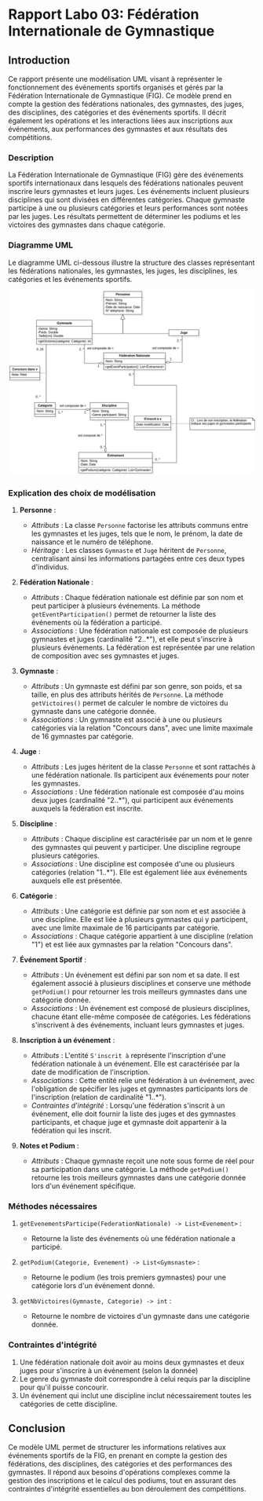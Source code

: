 # Rapport Labo 03: Fédération Internationale de Gymnastique

## Introduction

Ce rapport présente une modélisation UML visant à représenter le fonctionnement des événements sportifs organisés et gérés par la Fédération Internationale de Gymnastique (FIG). Ce modèle prend en compte la gestion des fédérations nationales, des gymnastes, des juges, des disciplines, des catégories et des événements sportifs. Il décrit également les opérations et les interactions liées aux inscriptions aux événements, aux performances des gymnastes et aux résultats des compétitions.

### Description

La Fédération Internationale de Gymnastique (FIG) gère des événements sportifs internationaux dans lesquels des fédérations nationales peuvent inscrire leurs gymnastes et leurs juges. Les événements incluent plusieurs disciplines qui sont divisées en différentes catégories. Chaque gymnaste participe à une ou plusieurs catégories et leurs performances sont notées par les juges. Les résultats permettent de déterminer les podiums et les victoires des gymnastes dans chaque catégorie.

### Diagramme UML

Le diagramme UML ci-dessous illustre la structure des classes représentant les fédérations nationales, les gymnastes, les juges, les disciplines, les catégories et les événements sportifs.

![Diagramme UML Fédération Internationale de Gymnastique](./imgs/Schéma.png)

### Explication des choix de modélisation

1. **Personne** :
   - *Attributs* : La classe `Personne` factorise les attributs communs entre les gymnastes et les juges, tels que le nom, le prénom, la date de naissance et le numéro de téléphone.
   - *Héritage* : Les classes `Gymnaste` et `Juge` héritent de `Personne`, centralisant ainsi les informations partagées entre ces deux types d'individus.

2. **Fédération Nationale** :
   - *Attributs* : Chaque fédération nationale est définie par son nom et peut participer à plusieurs événements. La méthode `getEventParticipation()` permet de retourner la liste des événements où la fédération a participé.
   - *Associations* : Une fédération nationale est composée de plusieurs gymnastes et juges (cardinalité "2..*"), et elle peut s'inscrire à plusieurs événements. La fédération est représentée par une relation de composition avec ses gymnastes et juges.

3. **Gymnaste** :
   - *Attributs* : Un gymnaste est défini par son genre, son poids, et sa taille, en plus des attributs hérités de `Personne`. La méthode `getVictoires()` permet de calculer le nombre de victoires du gymnaste dans une catégorie donnée.
   - *Associations* : Un gymnaste est associé à une ou plusieurs catégories via la relation "Concours dans", avec une limite maximale de 16 gymnastes par catégorie.

4. **Juge** :
   - *Attributs* : Les juges héritent de la classe `Personne` et sont rattachés à une fédération nationale. Ils participent aux événements pour noter les gymnastes.
   - *Associations* : Une fédération nationale est composée d'au moins deux juges (cardinalité "2..*"), qui participent aux événements auxquels la fédération est inscrite.

5. **Discipline** :
   - *Attributs* : Chaque discipline est caractérisée par un nom et le genre des gymnastes qui peuvent y participer. Une discipline regroupe plusieurs catégories.
   - *Associations* : Une discipline est composée d'une ou plusieurs catégories (relation "1..*"). Elle est également liée aux événements auxquels elle est présentée.

6. **Catégorie** :
   - *Attributs* : Une catégorie est définie par son nom et est associée à une discipline. Elle est liée à plusieurs gymnastes qui y participent, avec une limite maximale de 16 participants par catégorie.
   - *Associations* : Chaque catégorie appartient à une discipline (relation "1") et est liée aux gymnastes par la relation "Concours dans".

7. **Événement Sportif** :
   - *Attributs* : Un événement est défini par son nom et sa date. Il est également associé à plusieurs disciplines et conserve une méthode `getPodium()` pour retourner les trois meilleurs gymnastes dans une catégorie donnée.
   - *Associations* : Un événement est composé de plusieurs disciplines, chacune étant elle-même composée de catégories. Les fédérations s'inscrivent à des événements, incluant leurs gymnastes et juges.

8. **Inscription à un événement** :
   - *Attributs* : L'entité `S'inscrit à` représente l'inscription d'une fédération nationale à un événement. Elle est caractérisée par la date de modification de l'inscription.
   - *Associations* : Cette entité relie une fédération à un événement, avec l'obligation de spécifier les juges et gymnastes participants lors de l'inscription (relation de cardinalité "1..*").
   - *Contraintes d'intégrité* : Lorsqu'une fédération s'inscrit à un événement, elle doit fournir la liste des juges et des gymnastes participants, et chaque juge et gymnaste doit appartenir à la fédération qui les inscrit.

9. **Notes et Podium** :
   - *Attributs* : Chaque gymnaste reçoit une note sous forme de réel pour sa participation dans une catégorie. La méthode `getPodium()` retourne les trois meilleurs gymnastes dans une catégorie donnée lors d'un événement spécifique.



### Méthodes nécessaires

1. `getEvenementsParticipe(FederationNationale) -> List<Evenement>` :
   - Retourne la liste des événements où une fédération nationale a participé.

2. `getPodium(Categorie, Evenement) -> List<Gymsnaste>` :
   - Retourne le podium (les trois premiers gymnastes) pour une catégorie lors d'un événement donné.

3. `getNbVictoires(Gymnaste, Categorie) -> int` :
   - Retourne le nombre de victoires d'un gymnaste dans une catégorie donnée.

### Contraintes d'intégrité

1. Une fédération nationale doit avoir au moins deux gymnastes et deux juges pour s'inscrire à un événement (selon la donnée)
2. Le genre du gymnaste doit correspondre à celui requis par la discipline pour qu'il puisse concourir.
4. Un événement qui inclut une discipline inclut nécessairement toutes les catégories de cette discipline.

## Conclusion

Ce modèle UML permet de structurer les informations relatives aux événements sportifs de la FIG, en prenant en compte la gestion des fédérations, des disciplines, des catégories et des performances des gymnastes. Il répond aux besoins d'opérations complexes comme la gestion des inscriptions et le calcul des podiums, tout en assurant des contraintes d'intégrité essentielles au bon déroulement des compétitions.
